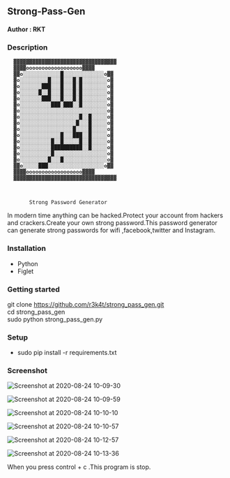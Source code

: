 <h2>Strong-Pass-Gen</h2>


<h4>Author : RKT </h4>


### Description ###

 

      ▓▓▓▓▓▓▓▓▓▓▓▓▓▓▓▓▓▓▓▓▓▓▓▓▓▓▓▓▓▓▓▓▓
      ▓▓▓▓✿✿✿✿✿✿✿✿✿✿✿✿✿✿✿✿✿✿▓▓▓▓ 
      ▓▓✿░░░░░░░░░░░░█░░░░░░░░░░░░░✿▓▓
      ▓✿░░░░░░░░░█░░░█░░░█░█░░░░░░░░✿▓
      ▓✿░░░░░░░███░░░█░░░█░█░░░░░░░░✿▓
      ▓✿░░░░░░█░░█░░░█░░░█░█░░░░░░░░✿▓
      ▓✿░░░░░░░███░░░█░░░█░█░░░░░░░░✿▓ 
      ▓✿░░░░░░░░░░███░███░░█░░░░░░░░✿▓
      ▓✿░░░░░░░░░░░░░░░░░░░░░░░░░░░░✿▓
      ▓✿░░░░░░░░░░░░░░░░░░░█░░█░░░░░✿▓
      ▓✿░░░░░░░░░░░░░░░░░░█░░░█░░░░░✿▓
      ▓✿░░░░░░░░░░░░░░░░░█░░░░█░░░░░✿▓
      ▓✿░░░░░░░░░░░░░█░░░███░░█░░░░░✿▓
      ▓✿░░░░░░░░░░█░░█░░░░░█░░█░░░░░✿▓ 
      ▓✿░░░░░░░░░░██████████░░█░░░░░✿▓
      ▓✿░░░░░░░░░░█░░░░░░░░░░░░░░░░░✿▓
      ▓✿░░░░░░░░░█░░░█░░░░░░░░░░░░░░✿▓ 
      ▓▓✿░░░░░███░░░░░░░░░░░░░░░░░░✿▓▓
      ▓▓▓▓✿✿✿✿✿✿✿✿✿✿✿✿✿✿✿✿✿✿▓▓▓▓
      ▓▓▓▓▓▓▓▓▓▓▓▓▓▓▓▓▓▓▓▓▓▓▓▓▓▓▓▓▓▓▓▓▓


         
           Strong Password Generator
                          

In modern time anything can be hacked.Protect your account from hackers and crackers.Create your own strong password.This password generator can generate strong passwords for wifi ,facebook,twitter and Instagram.

### Installation ###

<ul>
<li>Python</li>
<li>Figlet</li>
</ul>

### Getting started ###

git clone https://github.com/r3k4t/strong_pass_gen.git
<br>
cd strong_pass_gen
<br>
sudo python strong_pass_gen.py
<br>

### Setup ###

<ul>
<li>sudo pip install -r requirements.txt</li>
</ul>

### Screenshot ###

![Screenshot at 2020-08-24 10-09-30](https://user-images.githubusercontent.com/69615463/91004711-94d42980-e5f2-11ea-9138-578ca8e329d0.png)


![Screenshot at 2020-08-24 10-09-59](https://user-images.githubusercontent.com/69615463/91004742-addcda80-e5f2-11ea-94f1-8f04b664f647.png)


![Screenshot at 2020-08-24 10-10-10](https://user-images.githubusercontent.com/69615463/91004772-c2b96e00-e5f2-11ea-90c2-30fa5280108d.png)
 

![Screenshot at 2020-08-24 10-10-57](https://user-images.githubusercontent.com/69615463/91004802-d369e400-e5f2-11ea-8758-65d36c35a7c5.png)


![Screenshot at 2020-08-24 10-12-57](https://user-images.githubusercontent.com/69615463/91004831-e977a480-e5f2-11ea-98d5-5328ec127845.png)


![Screenshot at 2020-08-24 10-13-36](https://user-images.githubusercontent.com/69615463/91004878-00b69200-e5f3-11ea-92dc-c5b6ab4c8334.png)


When you press control + c .This program is stop.
